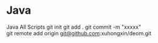 Java
====

Java All Scripts
git init 
git add . 
git commit -m "xxxxx"  
git remote add origin git@github.com:xuhongxin/deom.git  
